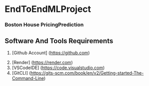 # EndToEndMLProject

### Boston House PricingPrediction

## Software And Tools Requirements

1. [Github Account] (https://github.com) 
<!-- 2. [HerokuAccount]  (https://heroku.com) -->
2. [Render] (https://render.com)
3. [VSCodeIDE]  (https://code.visualstudio.com)
4. [GitCLI] (https://gits-scm.com/book/en/v2/Getting-started-The-Command-Line)